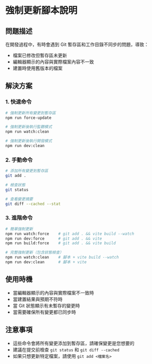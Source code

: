# 強制更新腳本說明

## 問題描述

在開發過程中，有時會遇到 Git 暫存區和工作目錄不同步的問題，導致：
- 檔案已修改但暫存區未更新
- 編輯器顯示的內容與實際檔案內容不一致
- 建置時使用舊版本的檔案

## 解決方案

### 1. 快速命令

```bash
# 強制更新所有變更到暫存區
npm run force-update

# 強制更新後執行監聽模式
npm run watch:clean

# 強制更新後執行開發模式
npm run dev:clean
```

### 2. 手動命令

```bash
# 添加所有變更到暫存區
git add .

# 檢查狀態
git status

# 查看變更摘要
git diff --cached --stat
```

### 3. 進階命令

```bash
# 簡單強制更新
npm run watch:force    # git add . && vite build --watch
npm run dev:force      # git add . && vite
npm run build:force    # git add . && vite build

# 完整強制更新（包含狀態檢查）
npm run watch:clean    # 腳本 + vite build --watch
npm run dev:clean      # 腳本 + vite
```

## 使用時機

- 當編輯器顯示的內容與實際檔案不一致時
- 當建置結果與預期不符時
- 當 Git 狀態顯示有未暫存的變更時
- 當需要確保所有變更都已同步時

## 注意事項

- 這些命令會將所有變更添加到暫存區，請確保變更是您想要的
- 建議在提交前檢查 `git status` 和 `git diff --cached`
- 如果只想更新特定檔案，請使用 `git add <檔案名>`
